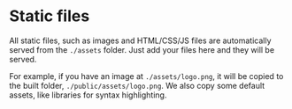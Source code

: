 # Static files

All static files, such as images and HTML/CSS/JS files are automatically served from the `./assets` folder. Just add your files here and they will be served.

For example, if you have an image at `./assets/logo.png`, it will be copied to the built folder, `./public/assets/logo.png`. We also copy some default assets, like libraries for syntax highlighting.
